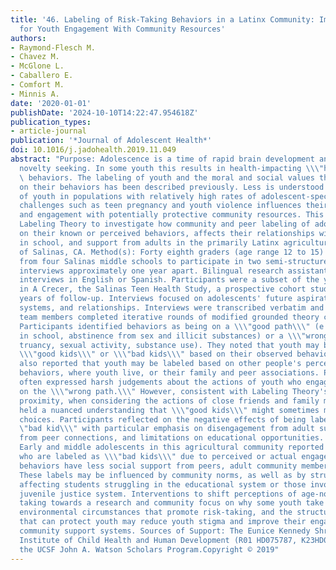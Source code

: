 ```yaml
---
title: '46. Labeling of Risk-Taking Behaviors in a Latinx Community: Implications
  for Youth Engagement With Community Resources'
authors:
- Raymond-Flesch M.
- Chavez M.
- McGlone L.
- Caballero E.
- Comfort M.
- Minnis A.
date: '2020-01-01'
publishDate: '2024-10-10T14:22:47.954618Z'
publication_types:
- article-journal
publication: '*Journal of Adolescent Health*'
doi: 10.1016/j.jadohealth.2019.11.049
abstract: "Purpose: Adolescence is a time of rapid brain development and concurrent
  novelty seeking. In some youth this results in health-impacting \\\"high risk\\\"\
  \ behaviors. The labeling of youth and the moral and social values that are placed
  on their behaviors has been described previously. Less is understood about how labeling
  of youth in populations with relatively high rates of adolescent-specific health
  challenges such as teen pregnancy and youth violence influences their health, wellbeing,
  and engagement with potentially protective community resources. This study extends
  Labeling Theory to investigate how community and peer labeling of adolescents, based
  on their known or perceived behaviors, affects their relationships with peers, engagement
  in school, and support from adults in the primarily Latinx agricultural community
  of Salinas, CA. Method(s): Forty eighth graders (age range 12 to 15) were recruited
  from four Salinas middle schools to participate in two semi-structured in-depth
  interviews approximately one year apart. Bilingual research assistants conducted
  interviews in English or Spanish. Participants were a subset of the youth enrolled
  in A Crecer, the Salinas Teen Health Study, a prospective cohort study with two
  years of follow-up. Interviews focused on adolescents' future aspirations, support
  systems, and relationships. Interviews were transcribed verbatim and five research
  team members completed iterative rounds of modified grounded theory coding. Result(s):
  Participants identified behaviors as being on a \\\"good path\\\" (e.g., success
  in school, abstinence from sex and illicit substances) or a \\\"wrong path\\\" (e.g.,
  truancy, sexual activity, substance use). They noted that youth may be labeled as
  \\\"good kids\\\" or \\\"bad kids\\\" based on their observed behaviors. Participants
  also reported that youth may be labeled based on other people's perceptions of their
  behaviors, where youth live, or their family and peer associations. Participants
  often expressed harsh judgements about the actions of youth who engage in behaviors
  on the \\\"wrong path.\\\" However, consistent with Labeling Theory's concept of
  proximity, when considering the actions of close friends and family members, participants
  held a nuanced understanding that \\\"good kids\\\" might sometimes make high-risk
  choices. Participants reflected on the negative effects of being labeled as a \\\
  \"bad kid\\\" with particular emphasis on disengagement from adult supports, ostracism
  from peer connections, and limitations on educational opportunities. Conclusion(s):
  Early and middle adolescents in this agricultural community reported that youth
  who are labeled as \\\"bad kids\\\" due to perceived or actual engagement in high-risk
  behaviors have less social support from peers, adult community members, and school.
  These labels may be influenced by community norms, as well as by structural factors
  affecting students struggling in the educational system or those involved in the
  juvenile justice system. Interventions to shift perceptions of age-normative risk-
  taking towards a research and community focus on why some youth take risks, the
  environmental circumstances that promote risk-taking, and the structural factors
  that can protect youth may reduce youth stigma and improve their engagement in critical
  community support systems. Sources of Support: The Eunice Kennedy Shriver National
  Institute of Child Health and Human Development (R01 HD075787, K23HD093839) and
  the UCSF John A. Watson Scholars Program.Copyright © 2019"
---
```

